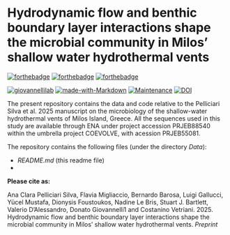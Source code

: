 # Hydrodynamic flow and benthic boundary layer interactions shape the microbial community in Milos’ shallow water hydrothermal vents

[![forthebadge](https://forthebadge.com/images/badges/cc-by-nd.svg)](https://forthebadge.com)
[![forthebadge](https://forthebadge.com/images/badges/powered-by-coffee.svg)](https://forthebadge.com)
[![forthebadge](https://forthebadge.com/images/badges/built-with-science.svg)](https://forthebadge.com)


[![giovannellilab](https://img.shields.io/badge/BY-Giovannelli_Lab-blue)](http:s//www.donatogiovannelli.com)
[![made-with-Markdown](https://img.shields.io/badge/Coded%20in-R-red.svg)](https://www.r-project.org/)
[![Maintenance](https://img.shields.io/badge/Maintained%3F-yes-green.svg)](https://GitHub.com/Naereen/StrapDown.js/graphs/commit-activity)
[![DOI](https://zenodo.org/badge/XXXXX.svg)](https://doi.org/10.5281/zenodo.XXXXXX)


The present repository contains the data and code relative to the Pelliciari Silva et al. 2025 manuscript on the microbiology of the shallow-water hydrothermal vents of Milos Island, Greece. All the sequences used in this study are available through ENA under project accession PRJEB88540 within the umbrella project COEVOLVE, with acession PRJEB55081.

The repository contains the following files (under the directory *Data*):

- *README.md* (this readme file)
- 

**Please cite as:**

Ana Clara Pelliciari Silva, Flavia Migliaccio, Bernardo Barosa, Luigi Gallucci, Yücel Mustafa, Dionysis Foustoukos, Nadine Le Bris, Stuart J. Bartlett, Valerio D’Alessandro, Donato Giovannelli1 and Costanino Vetriani. 2025. Hydrodynamic flow and benthic boundary layer interactions shape the microbial community in Milos’ shallow water hydrothermal vents. _Preprint_
